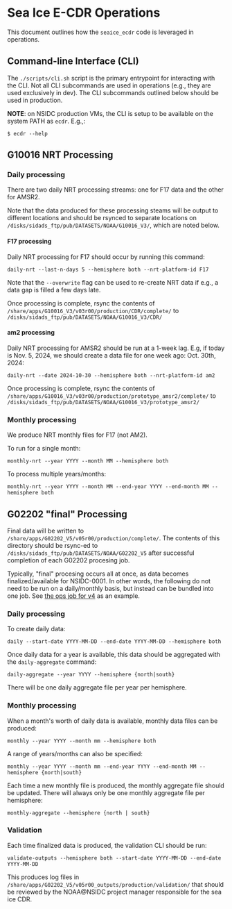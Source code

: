 # Sea Ice E-CDR Operations

This document outlines how the `seaice_ecdr` code is leveraged in operations.


## Command-line Interface (CLI)

The `./scripts/cli.sh` script is the primary entrypoint for interacting with the
CLI. Not all CLI subcommands are used in operations (e.g., they are used
exclusively in dev). The CLI subcommands outlined below should be used in
production.

**NOTE**: on NSIDC production VMs, the CLI is setup to be available on the
system PATH as `ecdr`. E.g.,:

```
$ ecdr --help
```

## G10016 NRT Processing

###  Daily processing

There are two daily NRT processing streams: one for F17 data and the other for
AMSR2.

Note that the data produced for these processing steams will be output to
different locations and should be rsynced to separate locations on
`/disks/sidads_ftp/pub/DATASETS/NOAA/G10016_V3/`, which are noted below.

#### F17 processing

Daily NRT processing for F17 should occur by running this command:

```
daily-nrt --last-n-days 5 --hemisphere both --nrt-platform-id F17
```

Note that the `--overwrite` flag can be used to re-create NRT data if e.g., a
data gap is filled a few days late.

Once processing is complete, rsync the contents of
`/share/apps/G10016_V3/v03r00/production/CDR/complete/` to
`/disks/sidads_ftp/pub/DATASETS/NOAA/G10016_V3/CDR/`


#### am2 processing

Daily NRT processing for AMSR2 should be run at a 1-week lag. E.g, if today is
Nov. 5, 2024, we should create a data file for one week ago: Oct. 30th, 2024:


```
daily-nrt --date 2024-10-30 --hemisphere both --nrt-platform-id am2
```

Once processing is complete, rsync the contents of
`/share/apps/G10016_V3/v03r00/production/prototype_amsr2/complete/` to
`/disks/sidads_ftp/pub/DATASETS/NOAA/G10016_V3/prototype_amsr2/`

### Monthly processing

We produce NRT monthly files for F17 (not AM2).

To run for a single month:
```
monthly-nrt --year YYYY --month MM --hemisphere both
```

To process multiple years/months:

```
monthly-nrt --year YYYY --month MM --end-year YYYY --end-month MM --hemisphere both
```


## G02202 "final" Processing

Final data will be written to
`/share/apps/G02202_V5/v05r00/production/complete/`. The contents of this
directory should be rsync-ed to `/disks/sidads_ftp/pub/DATASETS/NOAA/G02202_V5`
after successful completion of each G02202 procesing job.

Typically, "final" procesing occurs all at once, as data becomes
finalized/available for NSIDC-0001. In other words, the following do not need to
be run on a daily/monthly basis, but instead can be bundled into one job. See
[the ops job for
v4](https://ci.jenkins-ops-2022.apps.int.nsidc.org/job/G02202_Generate_Dataset_Production)
as an example.

### Daily processing

To create daily data:

```
daily --start-date YYYY-MM-DD --end-date YYYY-MM-DD --hemisphere both
```

Once daily data for a year is available, this data should be aggregated with the
`daily-aggregate` command:

```
daily-aggregate --year YYYY --hemisphere {north|south}
```

There will be one daily aggregate file per year per hemisphere.

### Monthly processing

When a month's worth of daily data is available, monthly data files can be produced:

```
monthly --year YYYY --month mm --hemisphere both
```

A range of years/months can also be specified:


```
monthly --year YYYY --month mm --end-year YYYY --end-month MM --hemisphere {north|south}
```

Each time a new monthly file is produced, the monthly aggregate file should be
updated. There will always only be one monthly aggregate file per hemisphere:

```
monthly-aggregate --hemisphere {north | south}
```

### Validation

Each time finalized data is produced, the validation CLI should be run:


```
validate-outputs --hemisphere both --start-date YYYY-MM-DD --end-date YYYY-MM-DD
```

This produces log files in
`/share/apps/G02202_V5/v05r00_outputs/production/validation/` that should be
reviewed by the NOAA@NSIDC project manager responsible for the sea ice CDR.
